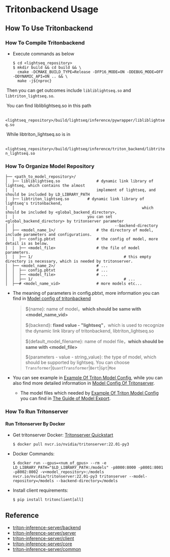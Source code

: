 # Tritonbackend Usage

## How To Use Tritonbackend

### How To Compile Tritonbackend

- Execute commands as below

  ```
  $ cd <lightseq_repository>
  $ mkdir build && cd build && \
  	cmake -DCMAKE_BUILD_TYPE=Release -DFP16_MODE=ON -DDEBUG_MODE=OFF -DDYNAMIC_API=ON .. && \
  	make -j${nproc}
  ```

​	Then you can get outcomes include `libliblightseq.so` and `libtriton_lightseq.so`.

​	You can find libliblightseq.so in this path

​		`<lightseq_repository>/build/lightseq/inference/pywrapper/libliblightseq.so`

​	While libtriton_lightseq.so is in

​		 `<lightseq_repository>/build/lightseq/inference/triton_backend/libtriton_lightseq.so`

### How To Organize Model Repository

```
├── <path_to_model_repository>/
│  ├── libliblightseq.so 				# dynamic link library of lightseq, which contains the almost
│  │                       				implement of lightseq, and should be included by LD_LIBRARY_PATH
│  ├── libtriton_lightseq.so 		# dynamic link library of lightseq's tritonbackend,
│  │												   		which should be included by <global_backend_directory>,
│  │                           		you can set <global_backend_directory> by tritonserver parameter
│  │					                 		--backend-directory
│  ├── <model_name_1>/ 					# the directory of model, include parameters and configurations.
│  │  ├── config.pbtxt 					# the config of model, more detail is as below.
│  │  ├── <model_file> 					# the file of model parameters.
│  │  ├── 1/										# this empty directory is necessary, which is needed by tritonserver.
│  ├── <model_name_2>/ 					# ...
│  │  ├── config.pbtxt 					# ...
│  │  ├── <model_file> 					# ...
│  │  ├── 1/ 										# ...
│  ├──# <model_name_vid> 				# more models etc...
```

- The meaning of parameters in config.pbtxt, more information you can find in [Model config of tritonbackend](https://github.com/triton-inference-server/common/blob/main/protobuf/model_config.proto)

  > ${name}: name of model，**which should be same with <model_name_vid>**
  >
  > ${backend}: **fixed value - "lightseq"**，which is used to recognize the dynamic link library of tritonbackend,  libtriton_lightseq.so
  >
  > ${default_model_filename}: name of model file，**which should be same with <model_file>**
  >
  > ${parameters - value - string_value}: the type of model, which should be supported by lightseq. You can choose `Transformer`|`QuantTransformer`|`Bert`|`Gpt`|`Moe`

- You can see example in [Example Of Triton Model Config](https://github.com/bytedance/lightseq/tree/master/examples/triton_backend/model_repo), while you can also find more detailed information in [Model Config Of Tritonserver](https://github.com/triton-inference-server/server/blob/main/docs/model_configuration.md).

  - The model files which needed by [Example Of Triton Model Config](https://github.com/bytedance/lightseq/tree/master/examples/triton_backend/model_repo) you can find in [The Guide of Model Export](https://github.com/bytedance/lightseq/blob/master/examples/inference/python/README.md).

### How To Run Tritonserver

#### Run Tritonserver By Docker

- Get tritonserver Docker: [Tritonserver Quickstart](https://github.com/triton-inference-server/server/blob/main/docs/quickstart.md#install-triton-docker-image)

  ```
  $ docker pull nvcr.io/nvidia/tritonserver:22.01-py3
  ```

- Docker Commands:

  ```
  $ docker run --gpus=<num_of_gpus> --rm -e LD_LIBRARY_PATH="$LD_LIBRARY_PATH:/models" -p8000:8000 -p8001:8001 -p8002:8002 -v<model_repository>:/models nvcr.io/nvidia/tritonserver:22.01-py3 tritonserver --model-repository=/models --backend-directory=/models
  ```

- Install client requirements:

  ```
  $ pip install tritonclient[all]
  ```

## Reference

- [triton-inference-server/backend](https://github.com/triton-inference-server/backend)
- [triton-inference-server/server](https://github.com/triton-inference-server/server)
- [triton-inference-server/client](https://github.com/triton-inference-server/client)
- [triton-inference-server/core](https://github.com/triton-inference-server/core)
- [triton-inference-server/common](https://github.com/triton-inference-server/common)
